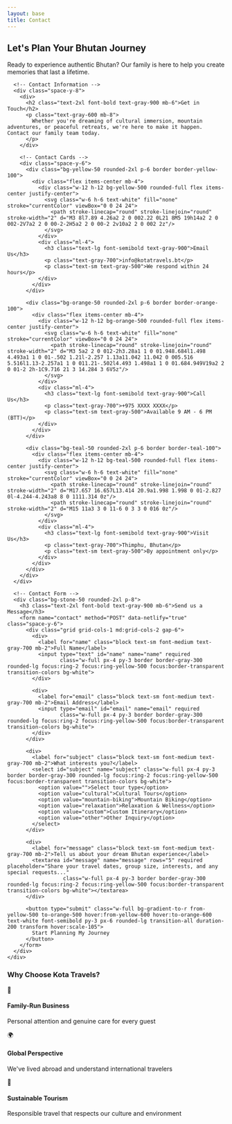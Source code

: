 ```yaml
---
layout: base
title: Contact
---
```


<!-- Hero Section -->
<section class="py-16 bg-gradient-to-br from-blue-600 to-teal-500 text-white">
  <div class="container mx-auto px-6 text-center">
    <h1 class="text-4xl font-bold mb-4">Let's Plan Your Bhutan Journey</h1>
    <p class="text-xl text-blue-100 max-w-2xl mx-auto">
      Ready to experience authentic Bhutan? Our family is here to help you create memories that last a lifetime.
    </p>
  </div>
</section>

<!-- Contact Content -->
<section class="py-16 bg-white">
  <div class="container mx-auto px-6">
    <div class="grid grid-cols-1 lg:grid-cols-2 gap-12">
      
      <!-- Contact Information -->
      <div class="space-y-8">
        <div>
          <h2 class="text-2xl font-bold text-gray-900 mb-6">Get in Touch</h2>
          <p class="text-gray-600 mb-8">
            Whether you're dreaming of cultural immersion, mountain adventures, or peaceful retreats, we're here to make it happen. Contact our family team today.
          </p>
        </div>

        <!-- Contact Cards -->
        <div class="space-y-6">
          <div class="bg-yellow-50 rounded-2xl p-6 border border-yellow-100">
            <div class="flex items-center mb-4">
              <div class="w-12 h-12 bg-yellow-500 rounded-full flex items-center justify-center">
                <svg class="w-6 h-6 text-white" fill="none" stroke="currentColor" viewBox="0 0 24 24">
                  <path stroke-linecap="round" stroke-linejoin="round" stroke-width="2" d="M3 8l7.89 4.26a2 2 0 002.22 0L21 8M5 19h14a2 2 0 002-2V7a2 2 0 00-2-2H5a2 2 0 00-2 2v10a2 2 0 002 2z"/>
                </svg>
              </div>
              <div class="ml-4">
                <h3 class="text-lg font-semibold text-gray-900">Email Us</h3>
                <p class="text-gray-700">info@kotatravels.bt</p>
                <p class="text-sm text-gray-500">We respond within 24 hours</p>
              </div>
            </div>
          </div>

          <div class="bg-orange-50 rounded-2xl p-6 border border-orange-100">
            <div class="flex items-center mb-4">
              <div class="w-12 h-12 bg-orange-500 rounded-full flex items-center justify-center">
                <svg class="w-6 h-6 text-white" fill="none" stroke="currentColor" viewBox="0 0 24 24">
                  <path stroke-linecap="round" stroke-linejoin="round" stroke-width="2" d="M3 5a2 2 0 012-2h3.28a1 1 0 01.948.684l1.498 4.493a1 1 0 01-.502 1.21l-2.257 1.13a11.042 11.042 0 005.516 5.516l1.13-2.257a1 1 0 011.21-.502l4.493 1.498a1 1 0 01.684.949V19a2 2 0 01-2 2h-1C9.716 21 3 14.284 3 6V5z"/>
                </svg>
              </div>
              <div class="ml-4">
                <h3 class="text-lg font-semibold text-gray-900">Call Us</h3>
                <p class="text-gray-700">+975 XXXX XXXX</p>
                <p class="text-sm text-gray-500">Available 9 AM - 6 PM (BTT)</p>
              </div>
            </div>
          </div>

          <div class="bg-teal-50 rounded-2xl p-6 border border-teal-100">
            <div class="flex items-center mb-4">
              <div class="w-12 h-12 bg-teal-500 rounded-full flex items-center justify-center">
                <svg class="w-6 h-6 text-white" fill="none" stroke="currentColor" viewBox="0 0 24 24">
                  <path stroke-linecap="round" stroke-linejoin="round" stroke-width="2" d="M17.657 16.657L13.414 20.9a1.998 1.998 0 01-2.827 0l-4.244-4.243a8 8 0 1111.314 0z"/>
                  <path stroke-linecap="round" stroke-linejoin="round" stroke-width="2" d="M15 11a3 3 0 11-6 0 3 3 0 016 0z"/>
                </svg>
              </div>
              <div class="ml-4">
                <h3 class="text-lg font-semibold text-gray-900">Visit Us</h3>
                <p class="text-gray-700">Thimphu, Bhutan</p>
                <p class="text-sm text-gray-500">By appointment only</p>
              </div>
            </div>
          </div>
        </div>
      </div>

      <!-- Contact Form -->
      <div class="bg-stone-50 rounded-2xl p-8">
        <h3 class="text-2xl font-bold text-gray-900 mb-6">Send us a Message</h3>
        <form name="contact" method="POST" data-netlify="true" class="space-y-6">
          <div class="grid grid-cols-1 md:grid-cols-2 gap-6">
            <div>
              <label for="name" class="block text-sm font-medium text-gray-700 mb-2">Full Name</label>
              <input type="text" id="name" name="name" required 
                     class="w-full px-4 py-3 border border-gray-300 rounded-lg focus:ring-2 focus:ring-yellow-500 focus:border-transparent transition-colors bg-white">
            </div>
            
            <div>
              <label for="email" class="block text-sm font-medium text-gray-700 mb-2">Email Address</label>
              <input type="email" id="email" name="email" required 
                     class="w-full px-4 py-3 border border-gray-300 rounded-lg focus:ring-2 focus:ring-yellow-500 focus:border-transparent transition-colors bg-white">
            </div>
          </div>
          
          <div>
            <label for="subject" class="block text-sm font-medium text-gray-700 mb-2">What interests you?</label>
            <select id="subject" name="subject" class="w-full px-4 py-3 border border-gray-300 rounded-lg focus:ring-2 focus:ring-yellow-500 focus:border-transparent transition-colors bg-white">
              <option value="">Select tour type</option>
              <option value="cultural">Cultural Tours</option>
              <option value="mountain-biking">Mountain Biking</option>
              <option value="relaxation">Relaxation & Wellness</option>
              <option value="custom">Custom Itinerary</option>
              <option value="other">Other Inquiry</option>
            </select>
          </div>
          
          <div>
            <label for="message" class="block text-sm font-medium text-gray-700 mb-2">Tell us about your dream Bhutan experience</label>
            <textarea id="message" name="message" rows="5" required placeholder="Share your travel dates, group size, interests, and any special requests..."
                      class="w-full px-4 py-3 border border-gray-300 rounded-lg focus:ring-2 focus:ring-yellow-500 focus:border-transparent transition-colors bg-white"></textarea>
          </div>
          
          <button type="submit" class="w-full bg-gradient-to-r from-yellow-500 to-orange-500 hover:from-yellow-600 hover:to-orange-600 text-white font-semibold py-3 px-6 rounded-lg transition-all duration-200 transform hover:scale-105">
            Start Planning My Journey
          </button>
        </form>
      </div>
    </div>
  </div>
</section>

<!-- Additional Info -->
<section class="py-12 bg-gradient-to-r from-orange-500 to-yellow-500 text-white">
  <div class="container mx-auto px-6 text-center">
    <h3 class="text-2xl font-bold mb-4">Why Choose Kota Travels?</h3>
    <div class="grid grid-cols-1 md:grid-cols-3 gap-8 mt-8">
      <div>
        <div class="text-3xl mb-2">🏡</div>
        <h4 class="font-semibold mb-2">Family-Run Business</h4>
        <p class="text-orange-100 text-sm">Personal attention and genuine care for every guest</p>
      </div>
      <div>
        <div class="text-3xl mb-2">🌍</div>
        <h4 class="font-semibold mb-2">Global Perspective</h4>
        <p class="text-orange-100 text-sm">We've lived abroad and understand international travelers</p>
      </div>
      <div>
        <div class="text-3xl mb-2">🌱</div>
        <h4 class="font-semibold mb-2">Sustainable Tourism</h4>
        <p class="text-orange-100 text-sm">Responsible travel that respects our culture and environment</p>
      </div>
    </div>
  </div>
</section>